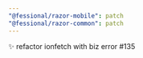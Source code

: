 ```yaml
---
"@fessional/razor-mobile": patch
"@fessional/razor-common": patch
---
```


✨ refactor ionfetch with biz error #135
